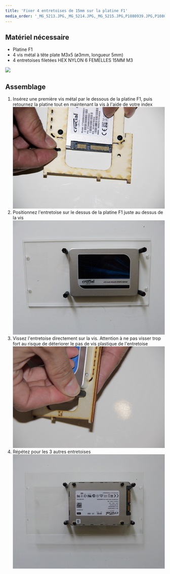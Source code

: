 ```yaml
---
title: 'Fixer 4 entretoises de 15mm sur la platine F1'
media_order: '_MG_5213.JPG,_MG_5214.JPG,_MG_5215.JPG,P1080939.JPG,P1080938.JPG'
---
```


## Matériel nécessaire

* Platine F1
* 4 vis métal à tête plate M3x5 \(ø3mm, longueur 5mm\)
* 4 entretoises filetées HEX NYLON 6 FEMELLES 15MM M3  

![](IMG_5192.JPG)

## Assemblage

1. Insérez une première vis métal par le dessous de la platine F1, puis retournez la platine tout en maintenant la vis à l'aide de votre index
   ![](_MG_5213.JPG)  
2. Positionnez l'entretoise sur le dessus de la platine F1 juste au dessus de la vis
  ![](P1080938.JPG)
3. Vissez l'entretoise directement sur la vis. Attention à ne pas visser trop fort au risque de déteriorer le pas de vis plastique de l'entretoise  
   ![](_MG_5215.JPG)  
4. Répétez pour les 3 autres entretoises  
	![](P1080939.JPG)
